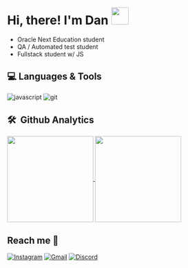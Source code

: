 <h1> Hi, there! I'm Dan <img src="https://media.tenor.com/nebZyl8oN7IAAAAj/wave-hello.gif" width="40px" height="40px"> </h1>

- Oracle Next Education student
- QA / Automated test student
- Fullstack student w/ JS


## 💻 Languages & Tools 
<div style="display: inline">
  <img align="center" alt="javascript" src="https://img.shields.io/badge/JavaScript-323330?style=for-the-badge&logo=javascript&logoColor=F7DF1E" />
<img align="center" alt="git" src="https://img.shields.io/badge/GIT-E44C30?style=for-the-badge&logo=git&logoColor=white" />
  
</div><br/>

## 🛠 &nbsp;Github Analytics

   <div>
<a href="https://github.com/weszzy/">
  <img height=200 align="center" src="https://github-readme-stats.vercel.app/api?username=weszzy&theme=radical" />
</a>
<a href="https://github.com/weszzy/">
  <img height=200 align="center" src="https://github-readme-stats.vercel.app/api/top-langs?username=weszzy&layout=donut-vertical&langs_count=1&theme=radical&card_width=200" />
</a>
</div>
  
</p>

## Reach me 📩

[![Instagram](https://img.shields.io/badge/Instagram-E4405F?style=for-the-badge&logo=instagram&logoColor=white)](https://www.instagram.com/weszzy/) 
[![Gmail](https://img.shields.io/badge/-danielwcontato@gmail.com-D14836?style=for-the-badge&logo=gmail&logoColor=white&link=mailto:danielwcontato@gmail.com)](mailto:danielwcontato@gmail.com)
[![Discord](https://img.shields.io/badge/Discord-7289DA?style=for-the-badge&logo=discord&logoColor=white)](http://discordapp.com/users/410553521105010688)
